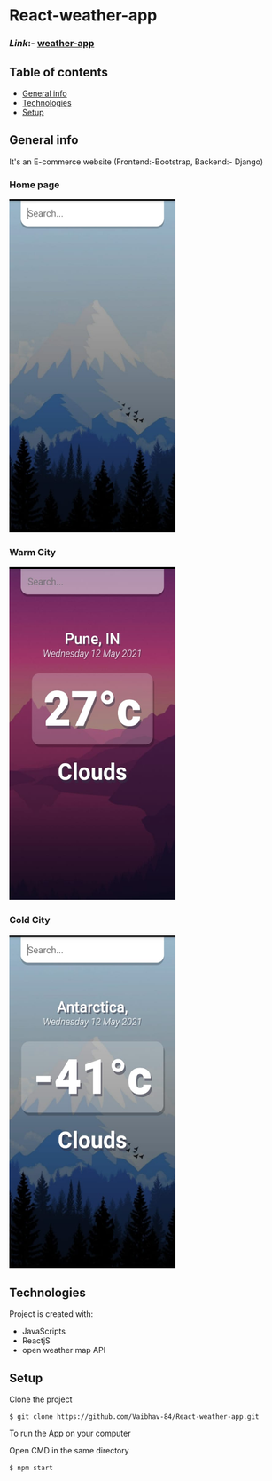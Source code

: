 # React-weather-app

### _Link_:- [weather-app](https://weather-app-reactjs-vb.netlify.app/)

## Table of contents
* [General info](#general-info)
* [Technologies](#technologies)
* [Setup](#setup)

## General info
It's an E-commerce website (Frontend:-Bootstrap, Backend:- Django)
### Home page
<img src="/R-image/home.jpeg" height = 600px width = 300px>

### Warm City
<img src="/R-image/w.jpeg" height = 600px width = 300px>


### Cold City
<img src="/R-image/c.jpeg" height = 600px width = 300px>


## Technologies
Project is created with:
* JavaScripts
* ReactjS
* open weather map API


	
## Setup
Clone the project 
```
$ git clone https://github.com/Vaibhav-84/React-weather-app.git
```
To run the App on your computer

Open CMD in the same directory 
```
$ npm start
```

